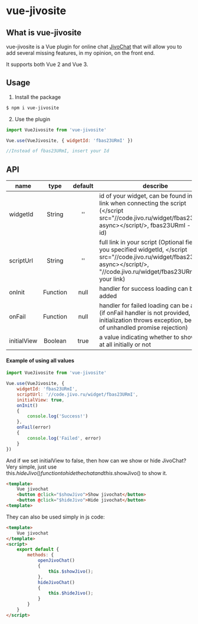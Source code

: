 # vue-jivosite

## What is vue-jivosite
vue-jivosite is a Vue plugin for online chat [JivoChat](https://www.jivochat.com/) that will allow you to add several missing features, in my opinion, on the front end.

It supports both Vue 2 and Vue 3.

## Usage

1. Install the package

```bash
$ npm i vue-jivosite
```

2. Use the plugin
```javascript
import VueJivosite from 'vue-jivosite'

Vue.use(VueJivosite, { widgetId: 'fbas23URmI' })

//Instead of fbas23URmI, insert your Id
```

## API


| name         | type     |            default            | describe                                                                                                                                                                              |
| ------------ | :-----:  |:-----------------------------:|---------------------------------------------------------------------------------------------------------------------------------------------------------------------------------------|
| widgetId        | String   |              ''               | id of your widget, can be found in the link when connecting the script (</script src="//code.jivo.ru/widget/fbas23URmI" async></script/>, fbas23URmI - your id)                       
| scriptUrl  | String  |              ''               | full link in your script (Optional field if you specified widgetId, </script src="//code.jivo.ru/widget/fbas23URmI" async></script/>, "//code.jivo.ru/widget/fbas23URmI" - your link) |
| onInit  | Function |             null              | handler for success loading can be added                                                                                                                                              |
|  onFail | Function |             null              | handler for failed loading can be added (if onFail handler is not provided, failed initialization throws exception, because of unhandled promise rejection)                           |
|  initialView        | Boolean   |             true              | a value indicating whether to show chat at all initially or not                                                                                                                       |

#### Example of using all values

```javascript
import VueJivosite from 'vue-jivosite'

Vue.use(VueJivosite, {
	widgetId: 'fbas23URmI',
	scriptUrl: '//code.jivo.ru/widget/fbas23URmI',
	initialView: true,
	onInit()
	{
		console.log('Success!')
	},
	onFail(error)
	{
		console.log('Failed', error)
	}
})
```

 And if we set initialView to false, then how can we show or hide JivoChat? Very simple, just use this.$hideJivo() function to hide the chat and this.$showJivo() to show it.
```html
<template>
	Vue jivochat
	<button @click="$showJivo">Show jivochat</button>
	<button @click="$hideJivo">Hide jivochat</button>
<template>
```

They can also be used simply in js code:
```html
<template>
	Vue jivochat
</template>
<script>
    export default {
        methods: {
            openJivoChat()
            {
                this.$showJivo();
            },
            hideJivoChat()
            {
                this.$hideJivo();
            }
        }
    }
</script>
```
